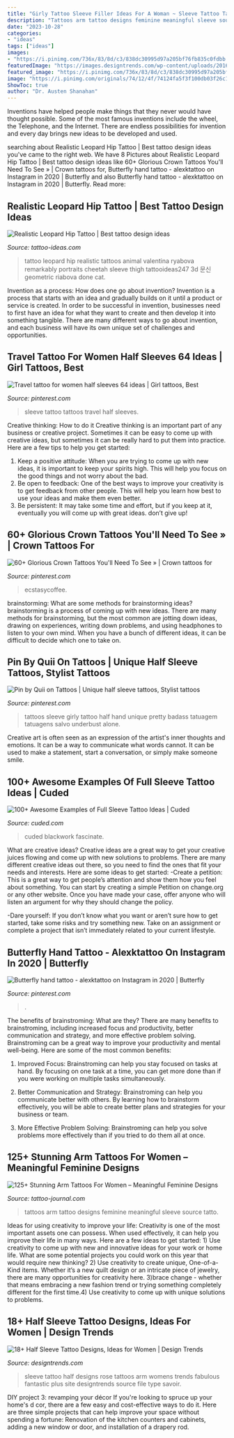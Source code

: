 ```yaml
---
title: "Girly Tattoo Sleeve Filler Ideas For A Woman ~ Sleeve Tattoo Tattoos Travel Half Sleeves"
description: "Tattoos arm tattoo designs feminine meaningful sleeve source tatto"
date: "2023-10-28"
categories:
- "ideas"
tags: ["ideas"]
images:
- "https://i.pinimg.com/736x/83/8d/c3/838dc30995d97a205bf76fb835c0fdbb.jpg"
featuredImage: "https://images.designtrends.com/wp-content/uploads/2016/03/24075012/Rose-Sleeve-Tattoo-for-Women.jpg"
featured_image: "https://i.pinimg.com/736x/83/8d/c3/838dc30995d97a205bf76fb835c0fdbb.jpg"
image: "https://i.pinimg.com/originals/74/12/4f/74124fa5f3f100db03f26c1bc41f6810.jpg"
ShowToc: true
author: "Dr. Austen Shanahan"
---
```



Inventions have helped people make things that they never would have thought possible. Some of the most famous inventions include the wheel, the Telephone, and the Internet. There are endless possibilities for invention and every day brings new ideas to be developed and used.

	

		
searching about Realistic Leopard Hip Tattoo | Best tattoo design ideas you've came to the right web. We have 8 Pictures about Realistic Leopard Hip Tattoo | Best tattoo design ideas like 60+ Glorious Crown Tattoos You&#039;ll Need To See » | Crown tattoos for, Butterfly hand tattoo - alexktattoo on Instagram in 2020 | Butterfly and also Butterfly hand tattoo - alexktattoo on Instagram in 2020 | Butterfly. Read more:
		
    
## Realistic Leopard Hip Tattoo | Best Tattoo Design Ideas

<img loading=lazy src="https://tattoo-ideas.com/wp-content/uploads/2015/05/Leopard-Hip.jpg" onerror="this.onerror=null;this.src='https://tse4.mm.bing.net/th?id=OIP.xylndlPGohCdpgFXvCMvowHaHI&amp;pid=15.1';" alt="Realistic Leopard Hip Tattoo | Best tattoo design ideas">

_Source: tattoo-ideas.com_

>tattoo leopard hip realistic tattoos animal valentina ryabova remarkably portraits cheetah sleeve thigh tattooideas247 3d 문신 geometric riabova done cat. 

	

Invention as a process: How does one go about invention?
Invention is a process that starts with an idea and gradually builds on it until a product or service is created. In order to be successful in invention, businesses need to first have an idea for what they want to create and then develop it into something tangible. There are many different ways to go about invention, and each business will have its own unique set of challenges and opportunities.

    
## Travel Tattoo For Women Half Sleeves 64 Ideas | Girl Tattoos, Best

<img loading=lazy src="https://i.pinimg.com/736x/c6/7a/eb/c67aeb3d8c3c5f078e046195447b6a57.jpg" onerror="this.onerror=null;this.src='https://tse3.mm.bing.net/th?id=OIP.0lrCM3Svl3fgaVHHCher5wAAAA&amp;pid=15.1';" alt="Travel tattoo for women half sleeves 64 ideas | Girl tattoos, Best">

_Source: pinterest.com_

>sleeve tattoo tattoos travel half sleeves. 

	

Creative thinking: How to do it
Creative thinking is an important part of any business or creative project. Sometimes it can be easy to come up with creative ideas, but sometimes it can be really hard to put them into practice. Here are a few tips to help you get started: 
1. Keep a positive attitude: When you are trying to come up with new ideas, it is important to keep your spirits high. This will help you focus on the good things and not worry about the bad. 
2. Be open to feedback: One of the best ways to improve your creativity is to get feedback from other people. This will help you learn how best to use your ideas and make them even better. 
3. Be persistent: It may take some time and effort, but if you keep at it, eventually you will come up with great ideas. don’t give up!

    
## 60+ Glorious Crown Tattoos You&#039;ll Need To See » | Crown Tattoos For

<img loading=lazy src="https://i.pinimg.com/originals/74/12/4f/74124fa5f3f100db03f26c1bc41f6810.jpg" onerror="this.onerror=null;this.src='https://tse2.mm.bing.net/th?id=OIP.fJuc6QDYpZ8fIo1H23vTtwHaKK&amp;pid=15.1';" alt="60+ Glorious Crown Tattoos You&#039;ll Need To See » | Crown tattoos for">

_Source: pinterest.com_

>ecstasycoffee. 

	

brainstorming: What are some methods for brainstorming ideas?
brainstorming is a process of coming up with new ideas. There are many methods for brainstorming, but the most common are jotting down ideas, drawing on experiences, writing down problems, and using headphones to listen to your own mind. When you have a bunch of different ideas, it can be difficult to decide which one to take on.

    
## Pin By Quii On Tattoos | Unique Half Sleeve Tattoos, Stylist Tattoos

<img loading=lazy src="https://i.pinimg.com/736x/da/04/21/da0421a17d7b23612caba46733d015d4.jpg" onerror="this.onerror=null;this.src='https://tse2.mm.bing.net/th?id=OIP.RffM6O4qHUgmASlhvQJLZAHaJ4&amp;pid=15.1';" alt="Pin by Quii on Tattoos | Unique half sleeve tattoos, Stylist tattoos">

_Source: pinterest.com_

>tattoos sleeve girly tattoo half hand unique pretty badass tatuagem tatuagens salvo underbust alone. 

	

Creative art is often seen as an expression of the artist's inner thoughts and emotions. It can be a way to communicate what words cannot. It can be used to make a statement, start a conversation, or simply make someone smile.

    
## 100+ Awesome Examples Of Full Sleeve Tattoo Ideas | Cuded

<img loading=lazy src="https://www.cuded.com/wp-content/uploads/2013/10/Full-sleeve-tattoo.jpg" onerror="this.onerror=null;this.src='https://tse3.mm.bing.net/th?id=OIP.PSYb3iz_bZD4wzuOvhbw1AHaJP&amp;pid=15.1';" alt="100+ Awesome Examples of Full Sleeve Tattoo Ideas | Cuded">

_Source: cuded.com_

>cuded blackwork fascinate. 

	

What are creative ideas?
Creative ideas are a great way to get your creative juices flowing and come up with new solutions to problems. There are many different creative ideas out there, so you need to find the ones that fit your needs and interests. Here are some ideas to get started: 
-Create a petition: This is a great way to get people’s attention and show them how you feel about something. You can start by creating a simple Petition on change.org or any other website. Once you have made your case, offer anyone who will listen an argument for why they should change the policy. 

-Dare yourself: If you don’t know what you want or aren’t sure how to get started, take some risks and try something new. Take on an assignment or complete a project that isn’t immediately related to your current lifestyle.

    
## Butterfly Hand Tattoo - Alexktattoo On Instagram In 2020 | Butterfly

<img loading=lazy src="https://i.pinimg.com/736x/83/8d/c3/838dc30995d97a205bf76fb835c0fdbb.jpg" onerror="this.onerror=null;this.src='https://tse4.mm.bing.net/th?id=OIP.bTEyM8RLkqJnbGIzQMsDWQHaJ3&amp;pid=15.1';" alt="Butterfly hand tattoo - alexktattoo on Instagram in 2020 | Butterfly">

_Source: pinterest.com_

>. 

	

The benefits of brainstroming: What are they?
There are many benefits to brainstroming, including increased focus and productivity, better communication and strategy, and more effective problem solving. Brainstroming can be a great way to improve your productivity and mental well-being. Here are some of the most common benefits: 
1. Improved Focus: Brainstroming can help you stay focused on tasks at hand. By focusing on one task at a time, you can get more done than if you were working on multiple tasks simultaneously. 

2. Better Communication and Strategy: Brainstroming can help you communicate better with others. By learning how to brainstorm effectively, you will be able to create better plans and strategies for your business or team. 

3. More Effective Problem Solving: Brainstroming can help you solve problems more effectively than if you tried to do them all at once.

    
## 125+ Stunning Arm Tattoos For Women – Meaningful Feminine Designs

<img loading=lazy src="http://tattoo-journal.com/wp-content/uploads/2016/09/arm-tattoo-for-women27-650x650.jpg" onerror="this.onerror=null;this.src='https://tse4.mm.bing.net/th?id=OIP.hbsSe28qOQKjL3_RO8kkXAHaHa&amp;pid=15.1';" alt="125+ Stunning Arm Tattoos For Women – Meaningful Feminine Designs">

_Source: tattoo-journal.com_

>tattoos arm tattoo designs feminine meaningful sleeve source tatto. 

	

Ideas for using creativity to improve your life:
Creativity is one of the most important assets one can possess. When used effectively, it can help you improve their life in many ways. Here are a few ideas to get started: 1) Use creativity to come up with new and innovative ideas for your work or home life. What are some potential projects you could work on this year that would require new thinking? 2) Use creativity to create unique, One-of-a-Kind items. Whether it’s a new quilt design or an intricate piece of jewelry, there are many opportunities for creativity here. 3)brace change - whether that means embracing a new fashion trend or trying something completely different for the first time.4) Use creativity to come up with unique solutions to problems.

    
## 18+ Half Sleeve Tattoo Designs, Ideas For Women | Design Trends

<img loading=lazy src="https://images.designtrends.com/wp-content/uploads/2016/03/24075012/Rose-Sleeve-Tattoo-for-Women.jpg" onerror="this.onerror=null;this.src='https://tse2.mm.bing.net/th?id=OIP.NPhBx67rqb8MXFFT-PvuoQHaJQ&amp;pid=15.1';" alt="18+ Half Sleeve Tattoo Designs, Ideas for Women | Design Trends">

_Source: designtrends.com_

>sleeve tattoo half designs rose tattoos arm womens trends fabulous fantastic plus site designtrends source file type savoir. 

	

DIY project 3: revamping your décor
If you're looking to spruce up your home's d cor, there are a few easy and cost-effective ways to do it. Here are three simple projects that can help improve your space without spending a fortune: Renovation of the kitchen counters and cabinets, adding a new window or door, and installation of a drapery rod.

